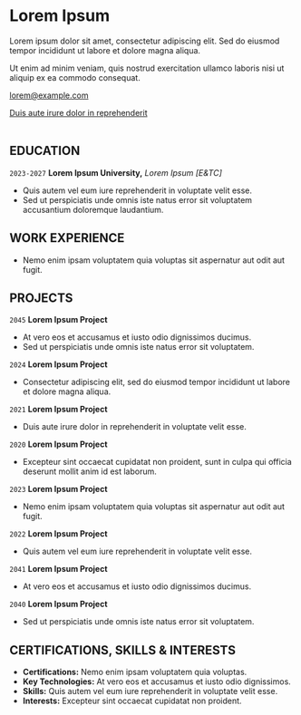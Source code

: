 <div class="main-head">
<h1>Lorem Ipsum</h1>
<p>
Lorem ipsum dolor sit amet, consectetur adipiscing elit. Sed do eiusmod tempor incididunt ut labore et dolore magna aliqua.
</p>
<p>
Ut enim ad minim veniam, quis nostrud exercitation ullamco laboris nisi ut aliquip ex ea commodo consequat.
</p>
<p><a href="mailto:lorem@example.com">lorem@example.com</a></p>
<div class="webaddress">
  <a href="https://github.com/your-github-link"><i class="fa-brands fa-github"></i> Duis aute irure dolor in reprehenderit</a>
</div>
</div>


<br>


## EDUCATION
<code class="language-plaintext highlighter-rouge">2023-2027</code>
**Lorem Ipsum University,** *Lorem Ipsum [E&TC]*
- Quis autem vel eum iure reprehenderit in voluptate velit esse.
- Sed ut perspiciatis unde omnis iste natus error sit voluptatem accusantium doloremque laudantium.

## WORK EXPERIENCE

- Nemo enim ipsam voluptatem quia voluptas sit aspernatur aut odit aut fugit.

## PROJECTS

<code class="language-plaintext highlighter-rouge">2045</code>
**Lorem Ipsum Project**
- At vero eos et accusamus et iusto odio dignissimos ducimus.
- Sed ut perspiciatis unde omnis iste natus error sit voluptatem.

<code class="language-plaintext highlighter-rouge">2024</code>
**Lorem Ipsum Project**
- Consectetur adipiscing elit, sed do eiusmod tempor incididunt ut labore et dolore magna aliqua.

<code class="language-plaintext highlighter-rouge">2021</code>
**Lorem Ipsum Project**
- Duis aute irure dolor in reprehenderit in voluptate velit esse.

<code class="language-plaintext highlighter-rouge">2020</code>
**Lorem Ipsum Project**
- Excepteur sint occaecat cupidatat non proident, sunt in culpa qui officia deserunt mollit anim id est laborum.

<code class="language-plaintext highlighter-rouge">2023</code>
**Lorem Ipsum Project**
- Nemo enim ipsam voluptatem quia voluptas sit aspernatur aut odit aut fugit.

<code class="language-plaintext highlighter-rouge">2022</code>
**Lorem Ipsum Project**
- Quis autem vel eum iure reprehenderit in voluptate velit esse.

<code class="language-plaintext highlighter-rouge">2041</code>
**Lorem Ipsum Project**
- At vero eos et accusamus et iusto odio dignissimos ducimus.

<code class="language-plaintext highlighter-rouge">2040</code>
**Lorem Ipsum Project**
- Sed ut perspiciatis unde omnis iste natus error sit voluptatem.

## CERTIFICATIONS, SKILLS & INTERESTS

- **Certifications:** Nemo enim ipsam voluptatem quia voluptas.
- **Key Technologies:** At vero eos et accusamus et iusto odio dignissimos.
- **Skills:** Quis autem vel eum iure reprehenderit in voluptate velit esse.
- **Interests:** Excepteur sint occaecat cupidatat non proident.

